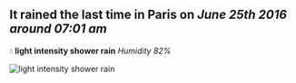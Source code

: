 ## It rained the last time in Paris on *June 25th 2016 around 07:01 am*
💧  **light intensity shower rain** *Humidity 82%*

![light intensity shower rain](http://openweathermap.org/img/w/09d.png)
